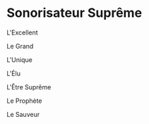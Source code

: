 # Sonorisateur Suprême

L'Excellent

Le Grand

L'Unique

L'Élu

L'Être Suprême

Le Prophète

Le Sauveur
